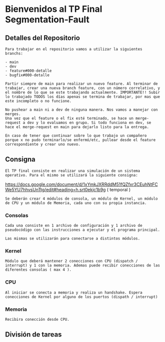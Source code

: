 # Bienvenidos al TP Final Segmentation-Fault

## Detalles del Repositorio

    Para trabajar en el repositorio vamos a utilizar la siguientes branchs:

    - main
    - dev
    - feature#000-detalle
    - bugfix#000-detalle

    Partir siempre de main para realizar un nuevo feature. Al terminar de trabajar, crear una nueva branch feature, con un número correlativo, y el nombre de lo que se este trabajando actualmente. IMPORTANTE!! Subir lo trabajado TODOS los días apenas se termina de trabajar, por mas que este incompleto o no funcione.

    No pushear a main ni a dev de ninguna manera. Nos vamos a manejar con merges.
    Una vez que el feature o el fix esté terminado, se hace un merge-request a dev y lo evaluamos en grupo. Si todo funciona en dev, se hace el merge-request en main para dejarlo listo para la entrega.

    En caso de tener que continuar sobre lo que trabajo un compañero porque x no pudo terminarlo/se enfermó/etc, pullear desde el feature correspondiente y crear uno nuevo.

## Consigna

    El TP final consiste en realizar una simulación de un sistema operativo. Para el mismo se utilizará la siguiente consigna:

https://docs.google.com/document/d/1xYmkJXRRddM51fQZfxr3CEuhNtFCWe5YU7hhvsUnTtg/edit#heading=h.srt0ekjc1b9g ( temporal )

    Se deberán crear 4 módulos de consola, un módulo de Kernel, un módulo de CPU y un módulo de Memoria, cada uno con su propia instancia.

### Consolas

    Cada una consiste en 1 archivo de configuración y 1 archivo de pseudocódigo con las instrucciones a ejecutar y el programa principal.

    Las mismas se utilizarán para conectarse a distintos módulos.

### Kernel

    Módulo que deberá mantener 2 conecciones con CPU (dispatch / interrupt) y 1 con la memoria. Ademas puede recibir conecciones de las diferentes consolas ( max 4 ).

### CPU

    Al iniciar se conecta a memoria y realiza un handshake. Espera conecciones de Kernel por alguno de los puertos (dispath / interrupt)

### Memoria

    Recibira conección desde CPU.

## División de tareas

